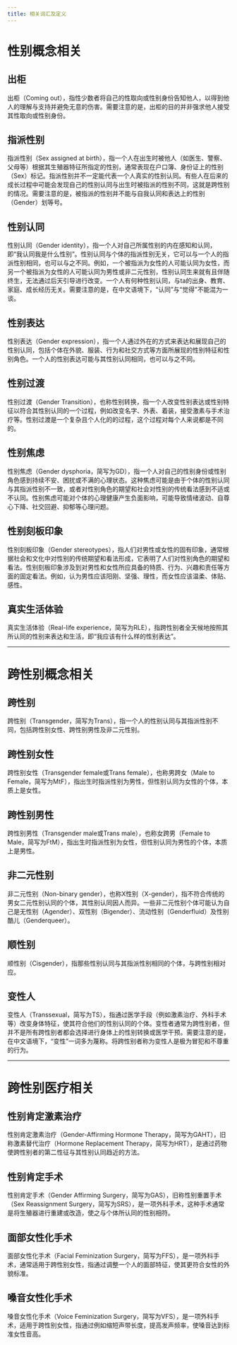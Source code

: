 ```yaml
---
title: 相关词汇及定义
---
```

# 性别概念相关
## 出柜
出柜（Coming out），指性少数者将自己的性取向或性别身份告知他人，以得到他人的理解与支持并避免无意的伤害。需要注意的是，出柜的目的并非强求他人接受其性取向或性别身份。
## 指派性别
指派性别（Sex assigned at birth），指一个人在出生时被他人（如医生、警察、父母等）根据其生殖器特征所指定的性别，通常表现在户口簿、身份证上的性别（Sex）标记。指派性别并不一定能代表一个人真实的性别认同。有些人在后来的成长过程中可能会发现自己的性别认同与出生时被指派的性别不同，这就是跨性别的情况。需要注意的是，被指派的性别并不能与自我认同和表达上的性别（Gender）划等号。
## 性别认同
性别认同（Gender identity），指一个人对自己所属性别的内在感知和认同，即“我认同我是什么性别”。性别认同与个体的指派性别无关，它可以与一个人的指派性别相同，也可以与之不同。例如，一个被指派为女性的人可能认同为女性，而另一个被指派为女性的人可能认同为男性或非二元性别，性别认同生来就有且伴随终生，无法通过后天引导进行改变。一个人有何种性别认同，与ta的出身、教育、家庭、成长经历无关。需要注意的是，在中文语境下，“认同”与“觉得”不能混为一谈。
## 性别表达
性别表达（Gender expression），指一个人通过外在的方式来表达和展现自己的性别认同，包括个体在外貌、服装、行为和社交方式等方面所展现的性别特征和性别角色。一个人的性别表达可能与其性别认同相同，也可以与之不同。
## 性别过渡
性别过渡（Gender Transition），也称性别转换，指一个人改变性别表达或性别特征以符合其性别认同的一个过程，例如改变名字、外表、着装，接受激素与手术治疗等。性别过渡是一个复杂且个人化的的过程，这个过程对每个人来说都是不同的。
## 性别焦虑
性别焦虑（Gender dysphoria，简写为GD），指一个人对自己的性别身份或性别角色感到持续不安、困扰或不满的心理状态。这种焦虑可能是由于个体的性别认同与其指派性别不一致，或者对性别角色的期望和社会对性别的传统看法感到不适或不认同。性别焦虑可能对个体的心理健康产生负面影响，可能导致情绪波动、自尊心下降、社交回避、抑郁等心理问题。
## 性别刻板印象
性别刻板印象（Gender stereotypes），指人们对男性或女性的固有印象，通常根据社会和文化中对性别的传统期望和看法形成，它表明了人们对性别角色的期望和看法。性别刻板印象涉及到对男性和女性所应具备的特质、行为、兴趣和责任等方面的固定看法。例如，认为男性应该阳刚、坚强、理性，而女性应该温柔、体贴、感性。
## 真实生活体验
真实生活体验（Real-life experience，简写为RLE），指跨性别者全天候地按照其所认同的性别来表达和生活，即“我应该有什么样的性别表达”。

---
# 跨性别概念相关
## 跨性别
跨性别（Transgender，简写为Trans），指一个人的性别认同与其指派性别不同，包括跨性别女性、跨性别男性及非二元性别。
## 跨性别女性
跨性别女性（Transgender female或Trans female），也称男跨女（Male to Female，简写为MtF），指出生时指派性别为男性，但性别认同为女性的个体，本质上是女性。
## 跨性别男性
跨性别男性（Transgender male或Trans male），也称女跨男（Female to Male，简写为FtM），指出生时指派性别为女性，但性别认同为男性的个体，本质上是男性。
## 非二元性别
非二元性别（Non-binary gender），也称X性别（X-gender），指不符合传统的男女二元性别认同的个体，其性别认同因人而异。一些非二元性别个体可能认为自己是无性别（Agender）、双性别（Bigender）、流动性别（Genderfluid）及性别酷儿（Genderqueer）。
## 顺性别
顺性别（Cisgender），指那些性别认同与其指派性别相同的个体，与跨性别相对应。
## 变性人
变性人（Transsexual，简写为TS），指通过医学手段（例如激素治疗、外科手术等）改变身体特征，使其符合他们的性别认同的个体。变性者通常为跨性别者，但并不是所有跨性别者都会选择进行身体上的性别转换或医学干预。需要注意的是，在中文语境下，“变性”一词多为蔑称。将跨性别者称为变性人是极为冒犯和不尊重的行为。

---
# 跨性别医疗相关
## 性别肯定激素治疗
性别肯定激素治疗（Gender-Affirming Hormone Therapy，简写为GAHT），旧称激素替代治疗（Hormone Replacement Therapy，简写为HRT），是通过药物使跨性别者的第二性征与其性别认同趋近的方法。
## 性别肯定手术
性别肯定手术（Gender Affirming Surgery，简写为GAS），旧称性别重置手术（Sex Reassignment Surgery，简写为SRS），是一项外科手术，这种手术通常是将生殖器进行重建或改造，使之与个体所认同的性别相符。
## 面部女性化手术
面部女性化手术（Facial Feminization Surgery，简写为FFS），是一项外科手术，通常适用于跨性别女性，指通过调整一个人的面部特征，使其更符合女性的外貌标准。
## 嗓音女性化手术
嗓音女性化手术（Voice Feminization Surgery，简写为VFS），是一项外科手术，适用于跨性别女性，指通过例如缩短声带长度，提高发声频率，使嗓音达到标准女性音高。